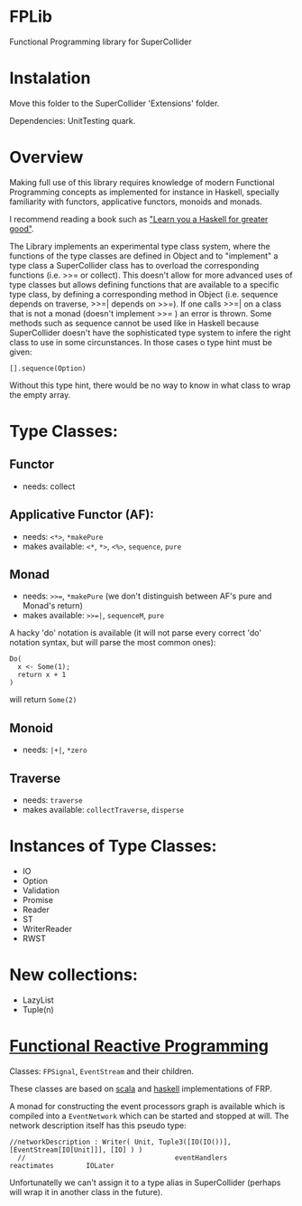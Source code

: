 FPLib
=====

Functional Programming library for SuperCollider

Instalation
==========

Move this folder to the SuperCollider 'Extensions' folder.

Dependencies: UnitTesting quark.

Overview
========

Making full use of this library requires knowledge of modern Functional Programming concepts as implemented for instance in Haskell, specially familiarity with functors, applicative functors, monoids and monads.

I recommend reading a book such as ["Learn you a Haskell for greater good"](http://http://learnyouahaskell.com/).

  The Library implements an experimental type class system, where the functions of the type classes are defined in Object and to "implement" a type class a SuperCollider class has to overload the corresponding functions (i.e. >>= or collect). This doesn't allow for more advanced uses of type classes but allows defining functions that are available to a specific type class, by defining a corresponding method in Object (i.e. sequence depends on traverse, >>=| depends on >>=). If one calls >>=| on a class that is not a monad (doesn't implement >>= ) an error is thrown.
  Some methods such as sequence cannot be used like in Haskell because SuperCollider doesn't have the sophisticated type system to infere the right class to use in some circunstances. In those cases o type hint must be given:
    
    [].sequence(Option)
    
Without this type hint, there would be no way to know in what class to wrap the empty array.

# Type Classes:

## Functor


  * needs: collect

## Applicative Functor (AF): 

  * needs: ```<*>```, ```*makePure```   
  * makes available: ```<*```, ```*>```, ```<%>```, ```sequence```, ```pure```

## Monad


  * needs: ```>>=```, ```*makePure``` (we don't distinguish between AF's pure and Monad's return)
  * makes available: ```>>=|```, ```sequenceM```, ```pure```


A hacky 'do' notation is available (it will not parse every correct 'do' notation syntax, but will parse the most common ones):
```
Do(
  x <- Some(1);
  return x + 1
)
```
will return ```Some(2)```

## Monoid

  * needs: ```|+|```, ```*zero```
  
## Traverse

  * needs: ```traverse```  
  * makes available: ```collectTraverse```, ```disperse```
  
# Instances of Type Classes:

* IO
* Option
* Validation
* Promise
* Reader
* ST
* WriterReader
* RWST

# New collections:

* LazyList
* Tuple(n)

# [Functional Reactive Programming](http://en.wikipedia.org/wiki/Functional_reactive_programming)

Classes:
```FPSignal```, ```EventStream``` and their children.

These classes are based on [scala](http://reactive-web.tk/) and [haskell](http://www.haskell.org/haskellwiki/Reactive-banana) implementations of FRP. 

A monad for constructing the event processors graph is available which is compiled into a ```EventNetwork``` which can be started and stopped at will. The network description itself has this pseudo type:

```
//networkDescription : Writer( Unit, Tuple3([IO(IO())], [EventStream[IO[Unit]]], [IO] ) )
  //                                     eventHandlers         reactimates        IOLater
```

Unfortunatelly we can't assign it to a type alias in SuperCollider (perhaps will wrap it in another class in the future).

  


